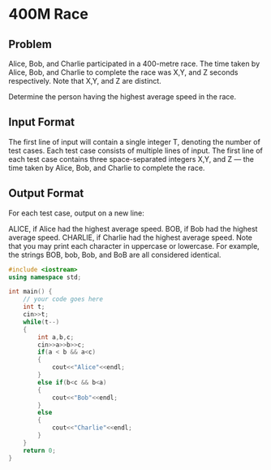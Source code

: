 # 400M Race
## Problem
Alice, Bob, and Charlie participated in a 400-metre race.
The time taken by Alice, Bob, and Charlie to complete the race was X,Y, and Z seconds respectively. Note that X,Y, and Z are distinct.

Determine the person having the highest average speed in the race.

## Input Format
The first line of input will contain a single integer T, denoting the number of test cases.
Each test case consists of multiple lines of input.
The first line of each test case contains three space-separated integers X,Y, and Z — the time taken by Alice, Bob, and Charlie to complete the race.
## Output Format
For each test case, output on a new line:

ALICE, if Alice had the highest average speed.
BOB, if Bob had the highest average speed.
CHARLIE, if Charlie had the highest average speed.
Note that you may print each character in uppercase or lowercase. For example, the strings BOB, bob, Bob, and BoB are all considered identical.

```cpp
#include <iostream>
using namespace std;

int main() {
	// your code goes here
	int t;
	cin>>t;
	while(t--)
	{
	    int a,b,c;
	    cin>>a>>b>>c;
	    if(a < b && a<c)
	    {
	        cout<<"Alice"<<endl;
	    }
	    else if(b<c && b<a)
	    {
	        cout<<"Bob"<<endl;
	    }
	    else
	    {
	        cout<<"Charlie"<<endl;
	    }
	}
	return 0;
}
```